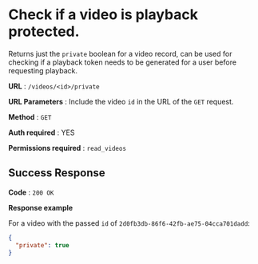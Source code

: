 # Check if a video is playback protected.

Returns just the `private` boolean for a video record, can be used for checking if a playback token needs to be generated for a user before requesting playback.

**URL** : `/videos/<id>/private`

**URL Parameters** : Include the video `id` in the URL of the `GET` request.

**Method** : `GET`

**Auth required** : YES

**Permissions required** : `read_videos`

## Success Response

**Code** : `200 OK`

**Response example**

For a video with the passed `id` of `2d0fb3db-86f6-42fb-ae75-04cca701dadd`:

```json
{
  "private": true
}
```
